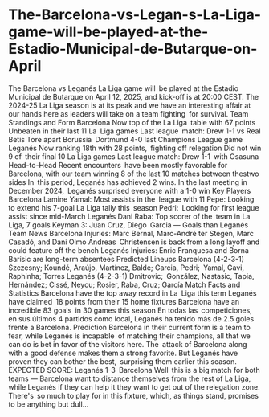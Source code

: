 # The-Barcelona-vs-Legan-s-La-Liga-game-will-be-played-at-the-Estadio-Municipal-de-Butarque-on-April


The Barcelona vs Leganés La Liga game will be played at the Estadio Municipal de Butarque on April 12, 2025, and kick-off is at 20:00 CEST. The 2024-25 La Liga season is at its peak and we have an interesting affair at our hands here as leaders will take on a team fighting for survival.
Team Standings and Form
Barcelona
Now top of the La Liga table with 67 points
Unbeaten in their last 11 La Liga games
Last league match: Drew 1-1 vs Real Betis
Tore apart Borussia Dortmund 4-0 last Champions League game
Leganés
Now ranking 18th with 28 points, fighting off relegation
Did not win 9 of their final 10 La Liga games
Last league match: Drew 1-1 with Osasuna
Head-to-Head
Recent encounters have been mostly favorable for Barcelona, with our team winning 8 of the last 10 matches between thestwo sides
In this period, Leganés has achieved 2 wins.
In the last meeting in December 2024, Leganés surprised everyone with a 1-0 win
Key Players
Barcelona
Lamine Yamal: Most assists in the league with 11
Pepe: Looking to extend his 7-goal La Liga tally this season
Pedri: Looking for first league assist since mid-March
Leganés
Dani Raba: Top scorer of the team in La Liga, 7 goals
Keyman 3: Juan Cruz, Diego Garcia — Goals than Leganés
Team News
Barcelona
Injuries: Marc Bernal, Marc-André ter Stegen, Marc Casadó, and Dani Olmo
Andreas Christensen is back from a long layoff and could feature off the bench
Leganés
Injuries: Enric Franquesa and Borna Barisic are long-term absentees
Predicted Lineups
Barcelona (4-2-3-1)
Szczesny; Koundé, Araújo, Martínez, Balde; Garcia, Pedri; Yamal, Gavi, Raphinha; Torres
Leganés (4-2-3-1)
Dmitrovic; González, Nastasic, Tapia, Hernández; Cissé, Neyou; Rosier, Raba, Cruz; García
Match Facts and Statistics
Barcelona have the top away record in La Liga this term
Leganés have claimed 18 points from their 15 home fixtures
Barcelona have an incredible 83 goals in 30 games this season
En todas las competiciones, en sus últimos 4 partidos como local, Leganés ha tenido más de 2.5 goles frente a Barcelona.
Prediction
Barcelona in their current form is a team to fear, while Leganés is incapable of matching their champions, all that we can do is bet in favor of the visitors here. The attack of Barcelona along with a good defense makes them a strong favorite. But Leganés have proven they can bother the best, surprising them earlier this season.
EXPECTED SCORE: Leganés 1-3 Barcelona
Well this is a big match for both teams — Barcelona want to distance themselves from the rest of La Liga, while Leganés if they can help it they want to get out of the relegation zone. There's so much to play for in this fixture, which, as things stand, promises to be anything but dull...
